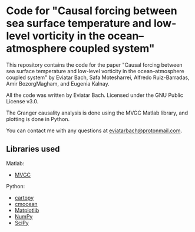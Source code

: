 # Code for "Causal forcing between sea surface temperature and low-level vorticity in the ocean–atmosphere coupled system"

This repository contains the code for the paper "Causal forcing between sea surface temperature and low-level vorticity in the ocean–atmosphere coupled system" by Eviatar Bach, Safa Motesharrei, Alfredo Ruiz-Barradas, Amir BozorgMagham, and Eugenia Kalnay.

All the code was written by Eviatar Bach. Licensed under the GNU Public License v3.0.

The Granger causality analysis is done using the MVGC Matlab library, and plotting is done in Python.

You can contact me with any questions at eviatarbach@protonmail.com.

## Libraries used

Matlab:
- [MVGC](http://users.sussex.ac.uk/~lionelb/MVGC/html/mvgchelp.html)

Python:
- [cartopy](http://scitools.org.uk/cartopy/)
- [cmocean](https://matplotlib.org/cmocean/)
- [Matplotlib](https://matplotlib.org/)
- [NumPy](http://www.numpy.org/)
- [SciPy](https://scipy.org/scipylib/index.html)
